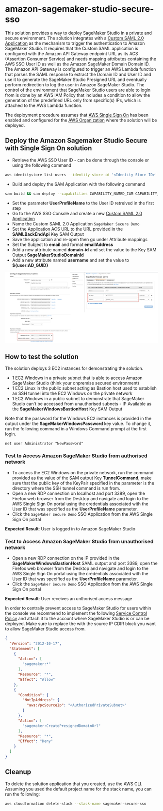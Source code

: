# amazon-sagemaker-studio-secure-sso

This solution provides a way to deploy SageMaker Studio in a private and secure environment. The solution integrates with a [Custom SAML 2.0 Application](https://docs.aws.amazon.com/singlesignon/latest/userguide/samlapps.html) as the mechanism to trigger the authentication to Amazon SageMaker Studio. It requires that the Custom SAML application is configured with the Amazon API Gateway endpoint URL as its ACS (Assertion Consumer Service) and needs mapping attributes containing the AWS SSO User ID as well as the Amazon SageMaker Domain Domain ID. 
The Amazon API Gateway is configured to trigger an AWS Lambda function that parses the SAML response to extract the Domain ID and User ID and use it to generate the SageMaker Studio Presigned URL and eventually perform redirection to log the user in Amazon SageMaker Studio. The control of the environment that SageMaker Studio users are able to login from is done by an AWS IAM Policy that includes a condition to allow the generation of the predefined URL only from specific(s) IPs, which is attached to the AWS Lambda function.

The deployment procedure assumes that [AWS Single Sign On](https://docs.aws.amazon.com/singlesignon/latest/userguide/what-is.html) has been enabled and configured for the [AWS Organization](https://docs.aws.amazon.com/organizations/latest/userguide/orgs_introduction.html) where the solution will be deployed.

## Deploy the Amazon Sagemaker Studio Secure with Single Sign On solution

* Retrieve the AWS SSO User ID - can be done through the console or using the following command
```sh
aws identitystore list-users --identity-store-id '<Identity Store ID>' --filter AttributePath='UserName',AttributeValue='user@company.com'
```
* Build and deploy the SAM Application with the following command
```sh
sam build && sam deploy --capabilities CAPABILITY_NAMED_IAM CAPABILITY_AUTO_EXPAND --stack-name sagemaker-secure-sso --guided
```
* Set the parameter **UserProfileName** to the User ID retreived in the first step
* Go to the AWS SSO Console and create a new [Custom SAML 2.0 Application](https://docs.aws.amazon.com/singlesignon/latest/userguide/samlapps.html)
* Name the Custom SAML 2.0 Application ```SageMaker Secure Demo```
* Set the Application ACS URL to the URL provided in the **SAMLBackEndApi** Key SAM Output
* Save the application and re-open then go under Attribute mappings
* Set the Subject to **email** and format **emailAddress**
* Add a new attribute named **domain-id** and set the value to the Key SAM Output **SageMakerStudioDomainId**
* Add a new attribute named **username** and set the value to **${user:AD_GUID}**

![image info](./img/SSO_App_Config.png)

## How to test the solution

The solution deploys 3 EC2 instances for demonstrating the solution. 

* 1 EC2 Windows in a private subnet that is able to access Amazon SageMaker Studio  (think your onpremise secured environment)
* 1 EC2 Linux in the public subnet acting as Bastion host used to establish an SSH tunnel into the EC2 Windows on the private network
* 1 EC2 Windows in a public subnet to demonstrate that SageMaker Studio can't be accessed from unauthorised subnets - IP Available as the **SageMakerWindowsBastionHost** Key SAM Output 

Note that the password for the Windows EC2 instances is provided in the output under the **SageMakerWindowsPassword** key value. To change it, run the following command in a Windows Command prompt at the first login.

```batch
net user Administrator "NewPassword"
```

### Test to Access Amazon SageMaker Studio from authorised network

* To access the EC2 Windows on the private network, run the command provided as the value of the SAM output Key **TunnelCommand**, make sure that the public key of the KeyPair specified in the parameter is the directory where the SSH tunnel command is run from.
* Open a new RDP connection on localhost and port 3389, open the Firefox web browser from the Desktop and navigate and login to the AWS Single Sign On portal using the credentials associated with the User ID that was specified as the **UserProfileName** parameter.
* Click the ```SageMaker Secure Demo``` SSO Application from the AWS Single Sign On portal

**Expected Result**: User is logged in to Amazon SageMaker Studio

### Test to Access Amazon SageMaker Studio from unauthorised network

* Open a new RDP connection on the IP provided in the **SageMakerWindowsBastionHost** SAML output and port 3389, open the Firefox web browser from the Desktop and navigate and login to the AWS Single Sign On portal using the credentials associated with the User ID that was specified as the **UserProfileName** parameter.
* Click the ```SageMaker Secure Demo``` SSO Application from the AWS Single Sign On portal

**Expected Result**: User receives an unthorised access message

In order to centrally prevent access to SageMaker Studio for users within the console we recommend to implement the following [Service Control Policy](https://docs.aws.amazon.com/organizations/latest/userguide/orgs_manage_policies_scps.html) and attach it to the account where SageMaker Studio is or can be deployed. 
Make sure to replace the ***<AuthorizedPrivateSubnet>*** with the source IP CDIR block you want to allow SageMaker Studio access from.

```json
{
  "Version": "2012-10-17",
  "Statement": [
    {
      "Action": [
        "sagemaker:*"
      ],
      "Resource": "*",
      "Effect": "Allow"
    },
    {
      "Condition": {
        "NotIpAddress": {
          "aws:VpcSourceIp": "<AuthorizedPrivateSubnet>"
        }
      },
      "Action": [
        "sagemaker:CreatePresignedDomainUrl"
      ],
      "Resource": "*",
      "Effect": "Deny"
    }
  ]
}
```

## Cleanup

To delete the solution application that you created, use the AWS CLI. Assuming you used the default project name for the stack name, you can run the following:

```bash
aws cloudformation delete-stack --stack-name sagemaker-secure-sso
```